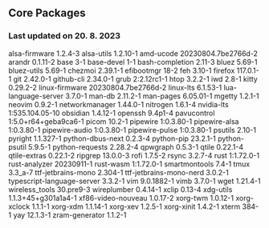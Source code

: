 ## Core Packages
### Last updated on 20. 8. 2023

alsa-firmware 1.2.4-3
alsa-utils 1.2.10-1
amd-ucode 20230804.7be2766d-2
arandr 0.1.11-2
base 3-1
base-devel 1-1
bash-completion 2.11-3
bluez 5.69-1
bluez-utils 5.69-1
chezmoi 2.39.1-1
efibootmgr 18-2
feh 3.10-1
firefox 117.0.1-1
git 2.42.0-1
github-cli 2.34.0-1
grub 2:2.12rc1-1
htop 3.2.2-1
iwd 2.8-1
kitty 0.29.2-2
linux-firmware 20230804.7be2766d-2
linux-lts 6.1.53-1
lua-language-server 3.7.0-1
man-db 2.11.2-1
man-pages 6.05.01-1
mgetty 1.2.1-1
neovim 0.9.2-1
networkmanager 1.44.0-1
nitrogen 1.6.1-4
nvidia-lts 1:535.104.05-10
obsidian 1.4.12-1
openssh 9.4p1-4
pavucontrol 1:5.0+r64+geba9ca6-1
picom 10.2-1
pipewire 1:0.3.80-1
pipewire-alsa 1:0.3.80-1
pipewire-audio 1:0.3.80-1
pipewire-pulse 1:0.3.80-1
psutils 2.10-1
pyright 1.1.327-1
python-dbus-next 0.2.3-4
python-pip 23.2.1-1
python-psutil 5.9.5-1
python-requests 2.28.2-4
qpwgraph 0.5.3-1
qtile 0.22.1-4
qtile-extras 0.22.1-2
ripgrep 13.0.0-3
rofi 1.7.5-2
rsync 3.2.7-4
rust 1:1.72.0-1
rust-analyzer 20230911-1
rust-wasm 1:1.72.0-1
smartmontools 7.4-1
tmux 3.3_a-7
ttf-jetbrains-mono 2.304-1
ttf-jetbrains-mono-nerd 3.0.2-1
typescript-language-server 3.3.2-1
vim 9.0.1882-1
vimb 3.7.0-1
wget 1.21.4-1
wireless_tools 30.pre9-3
wireplumber 0.4.14-1
xclip 0.13-4
xdg-utils 1.1.3+45+g301a1a4-1
xf86-video-nouveau 1.0.17-2
xorg-twm 1.0.12-1
xorg-xclock 1.1.1-1
xorg-xdm 1.1.14-1
xorg-xev 1.2.5-1
xorg-xinit 1.4.2-1
xterm 384-1
yay 12.1.3-1
zram-generator 1.1.2-1

